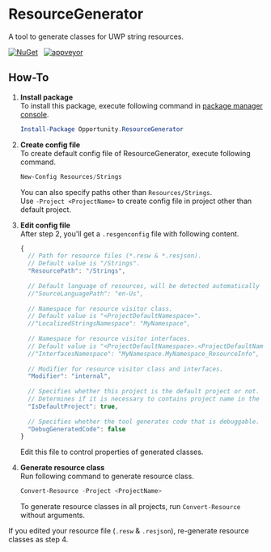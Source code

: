 # ResourceGenerator
A tool to generate classes for UWP string resources.

[![NuGet](https://img.shields.io/nuget/v/Opportunity.ResourceGenerator.svg)](https://www.nuget.org/packages/Opportunity.ResourceGenerator/)  
[![appveyor](https://img.shields.io/appveyor/ci/OpportunityLiu/ResourceGenerator.svg)](https://ci.appveyor.com/project/OpportunityLiu/ResourceGenerator)

## How-To
1.  **Install package**    
    To install this package, execute following command in 
    [package manager console](https://docs.nuget.org/docs/start-here/using-the-package-manager-console).
    ```powershell
    Install-Package Opportunity.ResourceGenerator
    ``` 
    
2.  **Create config file**   
    To create default config file of ResourceGenerator, execute following command.  
    ```powershell
    New-Config Resources/Strings
    ``` 
    You can also specify paths other than `Resources/Strings`.   
    Use `-Project <ProjectName>` to create config file in project other than default project.
    
3.  **Edit config file**      
    After step 2, you'll get a `.resgenconfig` file with following content.
    ```js
    {
      // Path for resource files (*.resw & *.resjson).
      // Default value is "/Strings".
      "ResourcePath": "/Strings",
      
      // Default language of resources, will be detected automatically if unset.
      //"SourceLanguagePath": "en-Us",
      
      // Namespace for resource visitor class.
      // Default value is "<ProjectDefaultNamespace>".
      //"LocalizedStringsNamespace": "MyNamespace",
      
      // Namespace for resource visitor interfaces.
      // Default value is "<ProjectDefaultNamespace>.<ProjectDefaultNamespace>_ResourceInfo".
      //"InterfacesNamespace": "MyNamespace.MyNamespace_ResourceInfo",
      
      // Modifier for resource visitor class and interfaces.
      "Modifier": "internal",
      
      // Specifies whether this project is the default project or not.
      // Determines if it is necessary to contains project name in the resource path.
      "IsDefaultProject": true,
      
      // Specifies whether the tool generates code that is debuggable.
      "DebugGeneratedCode": false
    }
    ```
    Edit this file to control properties of generated classes.
4.  **Generate resource class**   
    Run following command to generate resource class.
    ```powershell
    Convert-Resource -Project <ProjectName>
    ```
    To generate resource classes in all projects, run `Convert-Resource` without arguments.

If you edited your resource file (`.resw` & `.resjson`), re-generate resource classes as step 4.
    
